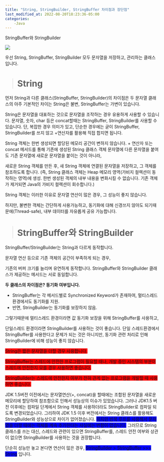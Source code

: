 ```yaml
---
title: "String, StringBuilder, StringBuffer 차이점과 장단점"
last_modified_at: 2022-08-20T18:23:36-05:00
categories: 
    -Java
---
```

StringBuffer와 StringBuilder


![](https://velog.velcdn.com/images/funnykyeon/post/e2376ae5-d552-46e0-acdb-94b8d199e546/image.png)

우선 String, StringBuffer, StringBuilder 모두 문자열을 저장하고, 관리하는 클래스입니다.

> #  String

먼저 String과 다른 클래스(StringBuffer, StringBuilder)의 차이점은 두 문자열 클래스의 아주 기본적인 차이는 String은 불변, StringBuffer는 가변이 있습니다.



String은 문자열을 대표하는 것으로 문자열을 조작하는 경우 유용하게 사용할 수 있습니다. 문자열, 숫자, char 등은 concat할때는 StringBuffer, StringBuilder를 사용할 수 있습니다. 단, 복잡한 경우 의미가 있고, 단순한 경우에는 굳이 StringBuffer, StringBuilder를 쓰지 않고 +연산자를 활용해 직접 합지면 됩니다.



String 객체는 한번 생성되면 할당된 메모리 공간이 변하지 않습니다. + 연산자 또는 concat 메서드를 통해 기존에 생성된 String 클래스 객체 문자열에 다른 문자열을 붙여도 기존 문자열에 새로운 문자열을 붙이는 것이 아니라,


새로운 String 객체를 만든 후, 새 String 객체에 연결된 문자열을 저장하고, 그 객체를 참조하도록 합니다. (즉, String 클래스 객체는 Heap 메모리 영역(가비지 컬렉션이 동작하는 영역)에 생성. 한번 생성된 객체의 내부 내용을 변화시킬 수 없습니다. 기존 객체가 제거되면 Java의 가비지 컬렉션이 회수합니다.)



String 객체는 이러한 이유로 문자열 연산이 많은 경우, 그 성능이 좋지 않습니다.


하지만, 불변한 객체는 간단하게 사용가능하고, 동기화에 대해 신경쓰지 않아도 되기때문에(Thread-safe),  내부 데이터를 자유롭게 공유 가능합니다.

> # StringBuffer와 StringBuilder



StringBuffer/StringBuilder는 String과 다르게 동작합니다.

문자열 연산 등으로 기존 객체의 공간이 부족하게 되는 경우,


기존의 버퍼 크기를 늘리며 유연하게 동작합니다. StringBuffer와 StringBuilder 클래스가 제공하는 메서드는 서로 동일합니다.



**두 클래스의 차이점은? 동기화 여부입니다.**

- StringBuffer는 각 메서드별로 Synchronized Keyword가 존재하여, 멀티스레드 환경에서도 동기화를 지원.
- 반면, StringBuilder는 동기화를 보장하지 않음.



그렇기때문에 멀티스레드 환경이라면 값 동기화 보장을 위해 StringBuffer를 사용하고,


단일스레드 환경이라면 StringBuilder를 사용하는 것이 좋습니다. 단일 스레드환경에서 StringBuffer를 사용한다고 문제가 되는 것은 아니지만, 동기화 관련 처리로 인해 StringBuilder에 비해 성능이 좋지 않습니다.



<span style='background-color: red'> String은 짧은 문자열을 더할 경우 사용합니다. </span>

<span style='background-color: red'> StringBuffer는 스레드에 안전한 프로그램이 필요할 때나, 개발 중인 시스템의 부분이 스레드에 안전한지 모를 경우 사용하면 좋습니다. </span>


<span style='background-color: red'> StringBuilder는 스레드에 안전한지 여부가 전혀 관계 없는 프로그램을 개발할 때 사용하면 좋습니다. </span>




JDK 1.5버전 이전에서는 문자열연산(+, concat)을 할때에는 조합된 문자열을 새로운 메모리에 할당하여 참조함으로 인해서 성능상의 이슈가 있었습니다. 그러나 JDK1.5 버전 이후에는 컴파일 단계에서 String 객체를 사용하더라도 StringBuilder로 컴파일 되도록 변경되었습니다. 그리하여 JDK 1.5 이후 버전에서는 String 클래스를 활용해도 StringBuilder와 성능상으로 차이가 없어졌습니다. <span style='background-color: blue'> 하지만 반복 루프를 사용해서 문자열을 더할 때에는 객체를 계속 추가한다는 사실에는 변함이 없습니다.</span> 그러므로 String 클래스를 쓰는 대신, 스레드와 관련이 있으면 StringBuffer를, 스레드 안전 여부와 상관이 없으면 StringBuilder를 사용하는 것을 권장합니다.



단순히 성능만 놓고 본다면 연산이 많은 경우, <span style='background-color: blue'>StringBuilder > StringBuffer >>> String</span> 입니다.




  
